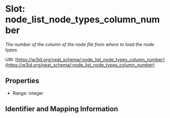 # Slot: node_list_node_types_column_number
_The number of the column of the node file from where to load the node types._


URI: [https://w3id.org/neat_schema/:node_list_node_types_column_number](https://w3id.org/neat_schema/:node_list_node_types_column_number)



<!-- no inheritance hierarchy -->


## Properties

 * Range: integer



## Identifier and Mapping Information





